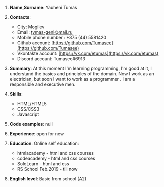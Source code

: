 
1. **Name,Surname**: Yauheni Tumas

2. **Contacts**:

    + City: Mogilev
    + Email: tymas-geni@mail.ru
    + Mobile phone number : +375 (44) 5581420
    + Github account: [https://github.com/Tumasee](https://github.com/Tumasee)
    + Vkontakte account: [https://vk.com/etumas](https://vk.com/etumas)
    + Discord account: Tumasee#6913

3. **Summary**: At this moment I'm learning programming, I'm good at it,
   I understand the basics and principles of the domain. Now I work as an electrician,
   but soon I want to work as a programmer . I am a responsible and executive men.

4. **Skills**:

    + HTML/HTML5
    + CSS/CSS3
    + Javascript



5. **Code examples**: null

6. **Experience**: open for new

7. **Education**: Online self education:

    + htmlacademy - html and css courses
    + codeacademy - html and css courses
    + SoloLearn - html and css
    + RS School Feb.2019 - till now

8. **English level**: Basic from school (A2)